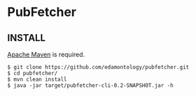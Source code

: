 # PubFetcher

## INSTALL

[Apache Maven](https://maven.apache.org/) is required.

```shell
$ git clone https://github.com/edamontology/pubfetcher.git
$ cd pubfetcher/
$ mvn clean install
$ java -jar target/pubfetcher-cli-0.2-SNAPSHOT.jar -h
```
